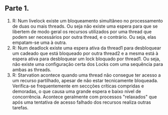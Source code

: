 
## Parte 1.
1. R: Num livelock existe um bloqueamento simultâneo no processamento de duas ou mais threads. Ou seja não existe uma espera para que se libertem de modo geral os recursos utilizados por uma thread que podem ser necessários por outra thread, e o contrário. Ou seja, elas empatam-se uma à outra.
2. R: Num deadlock existe uma espera ativa da thread1 para desbloquear um cadeado que está bloqueado por outra thread2 e a mesma está à espera ativa para desbloquear um lock bloquado por thread1.
Ou seja, não existe uma configuração certa dos Locks com uma sequência para ambas as threads.
3. R: Starvation acontece quando uma thread não consegue ter acesso a um recurso partilhado, apesar de não estar tecnicamente bloqueada. Verifica-se frequentemente em seccções críticas compridas e demoradas, o que causa uma grande espera e baixo nível de concorrência.
Acontece geralmente com processos "relaxados" que após uma tentativa de acesso falhado dos recursos realiza outras tarefas.

